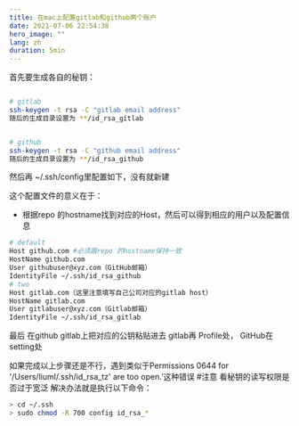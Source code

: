 ```yaml
---
title: 在mac上配置gitlab和github两个账户
date: 2021-07-06 22:54:38
hero_image: ""
lang: zh
duration: 5min
---
```


首先要生成各自的秘钥：
```sh

# gitlab
ssh-keygen -t rsa -C "gitlab email address"
随后的生成目录设置为 **/id_rsa_gitlab


# github
ssh-keygen -t rsa -C "github email address"
随后的生成目录设置为 **/id_rsa_github
```

然后再 ~/.ssh/config里配置如下，没有就新建

这个配置文件的意义在于：
- 根据repo 的hostname找到对应的Host，然后可以得到相应的用户以及配置信息
```sh
# default  
Host github.com #必须跟repo 的hostname保持一致
HostName github.com
User githubuser@xyz.com（GitHub邮箱）
IdentityFile ~/.ssh/id_rsa_github
# two 
Host gitlab.com（这里注意填写自己公司对应的gitlab host）
HostName gitlab.com
User gitlabuser@xyz.com（Gitlab邮箱）
IdentityFile ~/.ssh/id_rsa_gitlab
```

最后 在github gitlab上把对应的公钥粘贴进去
gitlab再 Profile处， GitHub在setting处

如果完成以上步骤还是不行，遇到类似于Permissions 0644 for '/Users/liuml/.ssh/id_rsa_tz' are too open.’这种错误
#注意
看秘钥的读写权限是否过于宽泛
解决办法就是执行以下命令：
```sh
> cd ~/.ssh
> sudo chmod -R 700 config id_rsa_*

```